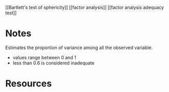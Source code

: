[[Bartlett's test of sphericity]]
[[factor analysis]]
[[factor analysis adequacy test]]

# Notes
Estimates the proportion of variance among all the observed variable.
- values range between 0 and 1
- less than 0.6 is considered inadequate

# Resources